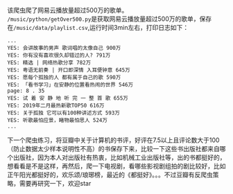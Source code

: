 该爬虫爬了网易云播放量超过500万的歌单。  
`/music/python/getOver500.py`是获取网易云播放量超过500万的歌单，保存在`/music/data/playlist.csv`,运行时间3min左右，打印日志如下：
```
...
YES: 会讲故事的男声 歌词唱的太像自己 900万
YES: 你有没有喜欢很久却错过的人? 791万
YES: 精选 | 网络热歌分享 782万
YES: 粤语无前奏 | 开口即深情 入耳便钟意 645万
YES: 愿每个孤独的人 都有属于自己的歌 590万
YES: 「看书学习」在安静的位置看热闹的世界 546万
page: 8 . 35
YES: 试 着 安 静 地 听 完 一 整 首 歌 655万
YES: 2019年二月最热新歌TOP50 616万
YES: 关于孤独 它可以有100种讲述方式 593万
YES: 听歌最怕应景，睹物最怕思人 524万
...
```
下一个爬虫练习，将豆瓣中关于计算机的书评，好评在7.5以上且评论数大于100（防止数据太少样本说明性不高）的书保存下来，比较一下这些书出版社都来自哪个出版社，因为本人对出版社有热衷，比如机械工业出版社等，出的书都挺好的，想看看是不是这样，再然后，爬一下电视剧，看哪些影视剧组拍的剧比较好，比如正午阳光都挺好的，欢乐颂/琅琊榜，最近的《都挺好》。。。不过豆瓣有反爬虫策略，需要再研究一下，欢迎star
